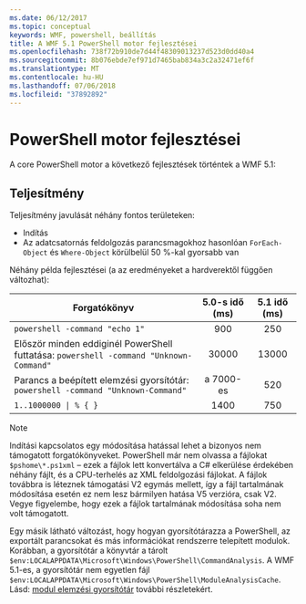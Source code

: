 ```yaml
---
ms.date: 06/12/2017
ms.topic: conceptual
keywords: WMF, powershell, beállítás
title: A WMF 5.1 PowerShell motor fejlesztései
ms.openlocfilehash: 738f72b910de7d44f48309013237d523d0dd40a4
ms.sourcegitcommit: 8b076ebde7ef971d7465bab834a3c2a32471ef6f
ms.translationtype: MT
ms.contentlocale: hu-HU
ms.lasthandoff: 07/06/2018
ms.locfileid: "37892892"
---
```

# <a name="powershell-engine-improvements"></a>PowerShell motor fejlesztései

A core PowerShell motor a következő fejlesztések történtek a WMF 5.1:

## <a name="performance"></a>Teljesítmény

Teljesítmény javulását néhány fontos területeken:

- Indítás
- Az adatcsatornás feldolgozás parancsmagokhoz hasonlóan `ForEach-Object` és `Where-Object` körülbelül 50 %-kal gyorsabb van

Néhány példa fejlesztései (a az eredményeket a hardverektől függően változhat):

| Forgatókönyv | 5.0-s idő (ms) | 5.1 idő (ms) |
| -------- | :---------------: | :---------------: |
| `powershell -command "echo 1"` | 900 | 250 |
| Először minden eddiginél PowerShell futtatása: `powershell -command "Unknown-Command"` | 30000 | 13000 |
| Parancs a beépített elemzési gyorsítótár: `powershell -command "Unknown-Command"` | a 7000-es | 520 |
| <code>1..1000000 &#124; % { }</code> | 1400 | 750 |

> [!Note]
> Indítási kapcsolatos egy módosítása hatással lehet a bizonyos nem támogatott forgatókönyveket.
> PowerShell már nem olvassa a fájlokat `$pshome\*.ps1xml` – ezek a fájlok lett konvertálva a C# elkerülése érdekében néhány fájlt, és a CPU-terhelés az XML feldolgozási fájlokat.
> A fájlok továbbra is léteznek támogatási V2 egymás mellett, így a fájl tartalmának módosítása esetén ez nem lesz bármilyen hatása V5 verzióra, csak V2.
> Vegye figyelembe, hogy ezek a fájlok tartalmának módosítása soha nem volt támogatott.

Egy másik látható változást, hogy hogyan gyorsítótárazza a PowerShell, az exportált parancsokat és más információkat rendszerre telepített modulok.
Korábban, a gyorsítótár a könyvtár a tárolt `$env:LOCALAPPDATA\Microsoft\Windows\PowerShell\CommandAnalysis`.
A WMF 5.1-es, a gyorsítótár nem egyetlen fájl `$env:LOCALAPPDATA\Microsoft\Windows\PowerShell\ModuleAnalysisCache`.
Lásd: [modul elemzési gyorsítótár](scenarios-features.md#module-analysis-cache) további részletekért.